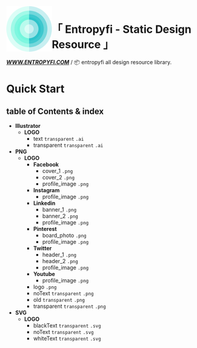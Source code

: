 <a href="https://www.entropyfi.com/">
    <img alt="entropyfi" src="./Entropyfi.png" width="120px" height=:"120px" align="left">
</a>

<div align="left">

# 「 Entropyfi - Static Design Resource 」

**_<a href="https://www.entropyfi.com/">WWW.ENTROPYFI.COM</a>_** / 📦 entropyfi all design resource library.

</div>

# Quick Start

## table of Contents & index

<!-- JS!LOOKME! -->
- **Illustrator**
  - **LOGO**
    - text `transparent` `.ai`
    - transparent `transparent` `.ai`
- **PNG**
  - **LOGO**
    - **Facebook**
      - cover_1 `.png`
      - cover_2 `.png`
      - profile_image `.png`
    - **Instagram**
      - profile_image `.png`
    - **Linkedin**
      - banner_1 `.png`
      - banner_2 `.png`
      - profile_image `.png`
    - **Pinterest**
      - board_photo `.png`
      - profile_image `.png`
    - **Twitter**
      - header_1 `.png`
      - header_2 `.png`
      - profile_image `.png`
    - **Youtube**
      - profile_image `.png`
    - logo `.png`
    - noText `transparent` `.png`
    - old `transparent` `.png`
    - transparent `transparent` `.png`
- **SVG**
  - **LOGO**
    - blackText `transparent` `.svg`
    - noText `transparent` `.svg`
    - whiteText `transparent` `.svg`
<!-- JS!LOOKME! -->
